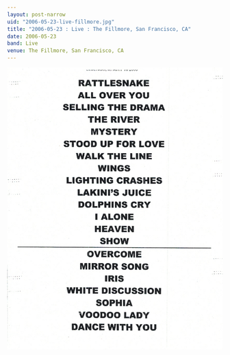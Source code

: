 ```yaml
---
layout: post-narrow
uid: "2006-05-23-live-fillmore.jpg"
title: "2006-05-23 : Live : The Fillmore, San Francisco, CA"
date: 2006-05-23
band: Live
venue: The Fillmore, San Francisco, CA
---
```


<div class="showcase">
  <img src="/img/2006/05/20060523-Live-Fillmore.jpg" alt="2006-05-23-live-fillmore.jpg">
</div>
